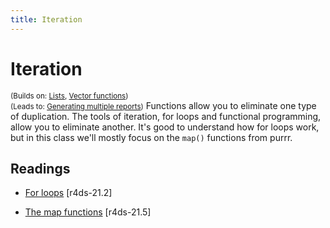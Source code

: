 ```yaml
---
title: Iteration
---
```


<!-- Generated automatically from iteration.yml. Do not edit by hand -->

# Iteration
<small>(Builds on: [Lists](lists.md), [Vector functions](vector-functions.md))</small>  
<small>(Leads to: [Generating multiple reports](report-generation.md))</small>
Functions allow you to eliminate one type of duplication. The tools
of iteration, for loops and functional programming, allow you to eliminate
another. It's good to understand how for loops work, but in this class
we'll mostly focus on the `map()` functions from purrr.

## Readings

  * [For loops](http://r4ds.had.co.nz/iteration.html#for-loops) [r4ds-21.2]

  * [The map functions](http://r4ds.had.co.nz/iteration.html#the-map-functions) [r4ds-21.5]



